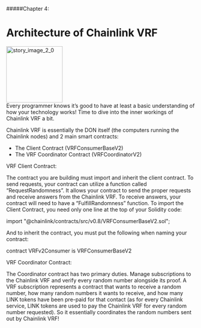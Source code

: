 #####Chapter 4:

# Architecture of Chainlink VRF

<ContentWrapp>
  <div class="imgContainer">
    <img alt="story_image_2_0" src="/images/chapter/man.svg" width="150px" height="150px">
  </div>

  <div class="itemsContainer">
    <div class="item-text">
     Every programmer knows it’s good to have at least a basic understanding of how your technology works! Time to dive into the inner workings of Chainlink VRF a bit.
    </div>
  </div>
</ContentWrapp>

Chainlink VRF is essentially the DON itself (the computers running the Chainlink nodes) and 2 main smart contracts:

- The Client Contract (VRFConsumerBaseV2)
- The VRF Coordinator Contract (VRFCoordinatorV2)

VRF Client Contract:

The contract you are building must import and inherit the client contract. To send requests, your contract can utilize a function called “RequestRandomness”. It allows your contract to send the proper requests and receive answers from the Chainlink VRF. To receive answers, your contract will need to have a “FulfillRandomness” function. To import the Client Contract, you need only one line at the top of your Solidity code:

<Highlight class="language-javascript">
import "@chainlink/contracts/src/v0.8/VRFConsumerBaseV2.sol";
</Highlight>

And to inherit the contract, you must put the following when naming your contract:

<Highlight class="language-javascript">
contract VRFv2Consumer is VRFConsumerBaseV2
</Highlight>

VRF Coordinator Contract:

The Coordinator contract has two primary duties. Manage subscriptions to the Chainlink VRF and verify every random number alongside its proof. A VRF subscription represents a contract that wants to receive a random number, how many random numbers it wants to receive, and how many LINK tokens have been pre-paid for that contact (as for every Chainlink service, LINK tokens are used to pay the Chainlink VRF for every random number requested). So it essentially coordinates the random numbers sent out by Chainlink VRF!

